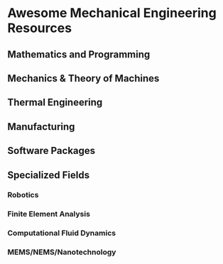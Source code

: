 # Awesome Mechanical Engineering Resources

## Mathematics and Programming

## Mechanics & Theory of Machines

## Thermal Engineering

## Manufacturing

## Software Packages

## Specialized Fields
### Robotics
### Finite Element Analysis
### Computational Fluid Dynamics
### MEMS/NEMS/Nanotechnology
